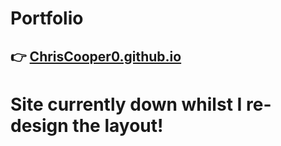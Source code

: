 # Portfolio
## :point_right:  [ChrisCooper0.github.io](https://ChrisCooper0.github.io)

# Site currently down whilst I re-design the layout!